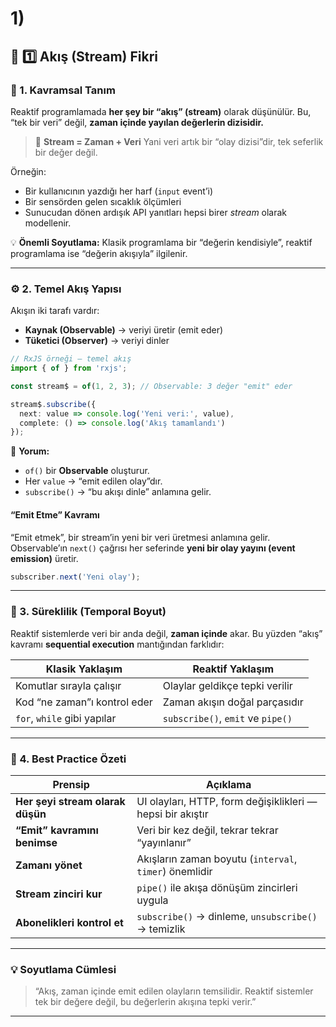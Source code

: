 

# 1)

## 🧩 1️⃣ Akış (Stream) Fikri

### 📘 1. Kavramsal Tanım

Reaktif programlamada **her şey bir “akış” (stream)** olarak düşünülür.
Bu, “tek bir veri” değil, **zaman içinde yayılan değerlerin dizisidir.**

> 🔹 **Stream = Zaman + Veri**
> Yani veri artık bir “olay dizisi”dir, tek seferlik bir değer değil.

Örneğin:

* Bir kullanıcının yazdığı her harf (`input` event’i)
* Bir sensörden gelen sıcaklık ölçümleri
* Sunucudan dönen ardışık API yanıtları
  hepsi birer *stream* olarak modellenir.

💡 **Önemli Soyutlama:**
Klasik programlama bir “değerin kendisiyle”,
reaktif programlama ise “değerin akışıyla” ilgilenir.

---


### ⚙️ 2. Temel Akış Yapısı

Akışın iki tarafı vardır:

* **Kaynak (Observable)** → veriyi üretir (emit eder)
* **Tüketici (Observer)** → veriyi dinler

```ts
// RxJS örneği — temel akış
import { of } from 'rxjs';

const stream$ = of(1, 2, 3); // Observable: 3 değer "emit" eder

stream$.subscribe({
  next: value => console.log('Yeni veri:', value),
  complete: () => console.log('Akış tamamlandı')
});
```

🧠 **Yorum:**

* `of()` bir **Observable** oluşturur.
* Her `value` → “emit edilen olay”dır.
* `subscribe()` → “bu akışı dinle” anlamına gelir.


#### **“Emit Etme” Kavramı**

“Emit etmek”, bir stream’in yeni bir veri üretmesi anlamına gelir.
Observable’ın `next()` çağrısı her seferinde **yeni bir olay yayını (event emission)** üretir.

```ts
subscriber.next('Yeni olay');
```

---

### 🔄 3. Süreklilik (Temporal Boyut)

Reaktif sistemlerde veri bir anda değil, **zaman içinde** akar.
Bu yüzden “akış” kavramı **sequential execution** mantığından farklıdır:

| Klasik Yaklaşım              | Reaktif Yaklaşım                  |
| ---------------------------- | --------------------------------- |
| Komutlar sırayla çalışır     | Olaylar geldikçe tepki verilir    |
| Kod “ne zaman”ı kontrol eder | Zaman akışın doğal parçasıdır     |
| `for`, `while` gibi yapılar  | `subscribe()`, `emit` ve `pipe()` |

---

### 🧱 4. Best Practice Özeti

| Prensip                          | Açıklama                                                   |
| -------------------------------- | ---------------------------------------------------------- |
| **Her şeyi stream olarak düşün** | UI olayları, HTTP, form değişiklikleri — hepsi bir akıştır |
| **“Emit” kavramını benimse**     | Veri bir kez değil, tekrar tekrar “yayınlanır”             |
| **Zamanı yönet**                 | Akışların zaman boyutu (`interval`, `timer`) önemlidir     |
| **Stream zinciri kur**           | `pipe()` ile akışa dönüşüm zincirleri uygula               |
| **Abonelikleri kontrol et**      | `subscribe()` → dinleme, `unsubscribe()` → temizlik        |

---

### 💡 Soyutlama Cümlesi

> “Akış, zaman içinde emit edilen olayların temsilidir.
> Reaktif sistemler tek bir değere değil, bu değerlerin akışına tepki verir.”

---

